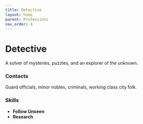 ```yaml
---
title: Detective
layout: home
parent: Professions
nav_order: 4
---
```


# Detective
A solver of mysteries, puzzles, and an explorer of the unknown.

### Contacts
Guard officials, minor nobles, criminals, working class city folk.

### Skills
*  **Follow Unseen**
*  **Research**